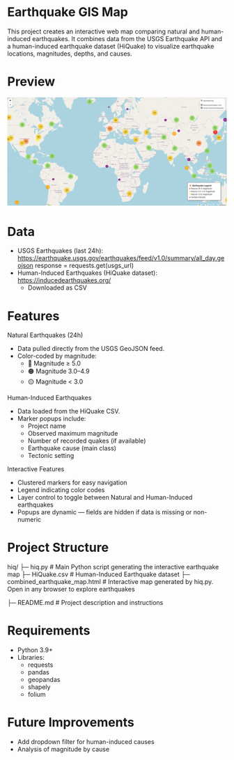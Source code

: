 # Earthquake GIS Map
This project creates an interactive web map comparing natural and human-induced earthquakes. It combines data from the USGS Earthquake API and a human-induced earthquake dataset (HiQuake) to visualize earthquake locations, magnitudes, depths, and causes.

# Preview
![Combined Earthquake Map](map_preview.png)

# Data
- USGS Earthquakes (last 24h): https://earthquake.usgs.gov/earthquakes/feed/v1.0/summary/all_day.geojson
response = requests.get(usgs_url)
- Human-Induced Earthquakes (HiQuake dataset): https://inducedearthquakes.org/
    - Downloaded as CSV

# Features
Natural Earthquakes (24h)
- Data pulled directly from the USGS GeoJSON feed.
- Color-coded by magnitude:
    - 🔴 Magnitude ≥ 5.0
    - 🟠 Magnitude 3.0–4.9
    - 🟡 Magnitude < 3.0

Human-Induced Earthquakes
- Data loaded from the HiQuake CSV.
- Marker popups include:
    - Project name
    - Observed maximum magnitude
    - Number of recorded quakes (if available)
    - Earthquake cause (main class)
    - Tectonic setting

Interactive Features
- Clustered markers for easy navigation
- Legend indicating color codes
- Layer control to toggle between Natural and Human-Induced earthquakes
- Popups are dynamic — fields are hidden if data is missing or non-numeric

# Project Structure
hiq/
├─ hiq.py                           # Main Python script generating the interactive earthquake map
├─ HiQuake.csv                      # Human-Induced Earthquake dataset
├─ combined_earthquake_map.html     # Interactive map generated by hiq.py. Open in any browser to explore earthquakes

├─ README.md                        # Project description and instructions


# Requirements
- Python 3.9+
- Libraries:
    - requests
    - pandas
    - geopandas
    - shapely
    - folium

# Future Improvements
- Add dropdown filter for human-induced causes
- Analysis of magnitude by cause
